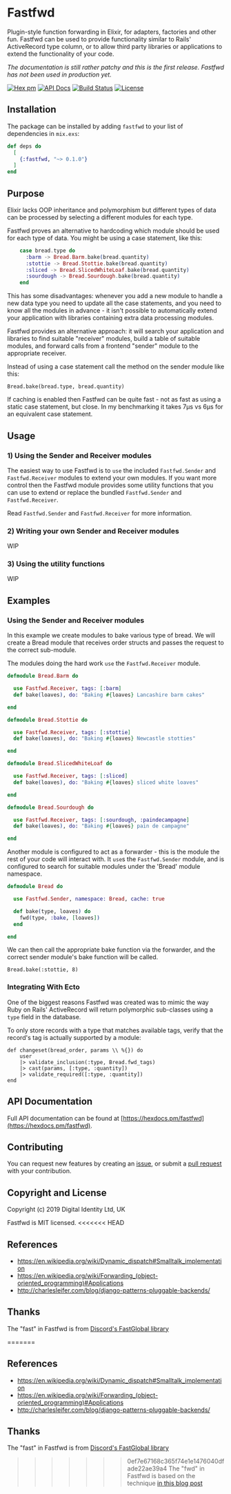 # Fastfwd

Plugin-style function forwarding in Elixir, for adapters, factories and other fun.
Fastfwd can be used to provide functionality similar to Rails' ActiveRecord type column,
or to allow third party libraries or applications to extend the functionality of your code.

*The documentation is still rather patchy and this is the first release. Fastfwd has not been used in production yet.*

[![Hex pm](http://img.shields.io/hexpm/v/fastfwd.svg?style=flat)](https://hex.pm/packages/fastfwd)
[![API Docs](https://img.shields.io/badge/api-docs-yellow.svg?style=flat)](http://hexdocs.pm/fastfwd/)
[![Build Status](https://travis-ci.org/Digital-Identity-Labs/fastfwd.svg?branch=master
"Build Status")](https://travis-ci.org/Digital-Identity-Labs/fastfwd)
[![License](https://img.shields.io/hexpm/l/fastfwd.svg)](LICENSE)

## Installation

The package can be installed by adding `fastfwd` to your list of
dependencies in `mix.exs`:

```elixir
def deps do
  [
    {:fastfwd, "~> 0.1.0"}
  ]
end
```

## Purpose

Elixir lacks OOP inheritance and polymorphism but different types
of data can be processed by selecting a different modules for each type.

Fastfwd proves an alternative to hardcoding which module should be used
for each type of data. You might be using a case statement, like this:

```elixir
    case bread.type do
      :barm -> Bread.Barm.bake(bread.quantity)
      :stottie -> Bread.Stottie.bake(bread.quantity)
      :sliced -> Bread.SlicedWhiteLoaf.bake(bread.quantity)
      :sourdough -> Bread.Sourdough.bake(bread.quantity)
    end
```

This has some disadvantages: whenever you add a new module to handle a new
 data type you need to update all the case statements, and you need to
  know all the modules in advance - it isn't possible to automatically extend
   your application with libraries containing extra data processing modules.

Fastfwd provides an alternative approach: it will search your application
 and libraries to find suitable "receiver" modules, build a table of suitable modules,
 and forward calls from a frontend "sender" module to the appropriate receiver.

 Instead of using a case statement call the method on the sender module like this:

```
Bread.bake(bread.type, bread.quantity)
```

If caching is enabled then Fastfwd can be quite fast - not as fast as using
a static case statement, but close. In my benchmarking it takes 7µs vs 6µs
for an equivalent case statement.

## Usage

### 1) Using the Sender and Receiver modules

The easiest way to use Fastfwd is to `use` the included `Fastfwd.Sender` and `Fastfwd.Receiver` modules to extend your own modules. If you
want more control then the Fastfwd module provides some utility functions that you can use to extend or replace
the bundled `Fastfwd.Sender` and `Fastfwd.Receiver`.

Read `Fastfwd.Sender` and `Fastfwd.Receiver` for more information.

### 2) Writing your own Sender and Receiver modules

WIP

### 3) Using the utility functions

WIP

## Examples

### Using the Sender and Receiver modules

In this example we create modules to bake various type of bread. We will
create a Bread module that receives order structs and passes the request
to the correct sub-module.

The modules doing the hard work `use` the `Fastfwd.Receiver` module.

```elixir
defmodule Bread.Barm do

  use Fastfwd.Receiver, tags: [:barm]
  def bake(loaves), do: "Baking #{loaves} Lancashire barm cakes"

end

defmodule Bread.Stottie do

  use Fastfwd.Receiver, tags: [:stottie]
  def bake(loaves), do: "Baking #{loaves} Newcastle stotties"

end

defmodule Bread.SlicedWhiteLoaf do

  use Fastfwd.Receiver, tags: [:sliced]
  def bake(loaves), do: "Baking #{loaves} sliced white loaves"

end

defmodule Bread.Sourdough do

  use Fastfwd.Receiver, tags: [:sourdough, :paindecampagne]
  def bake(loaves), do: "Baking #{loaves} pain de campagne"

end

```

Another module is configured to act as a forwarder - this is the module
the rest of your code will interact with. It `use`s the `Fastfwd.Sender`
 module, and is configured to search for suitable modules under the
 'Bread' module namespace.

```elixir
defmodule Bread do

  use Fastfwd.Sender, namespace: Bread, cache: true

  def bake(type, loaves) do
    fwd(type, :bake, [loaves])
  end

end

```

We can then call the appropriate bake function via the forwarder, and
the correct sender module's bake function will be called.

```
Bread.bake(:stottie, 8)
```

### Integrating With Ecto

One of the biggest reasons Fastfwd was created was to mimic the way
Ruby on Rails' ActiveRecord will return polymorphic sub-classes using a
`type` field in the database.

To only store records with a type that matches available tags, verify that
the record's tag is actually supported by a module:

```
def changeset(bread_order, params \\ %{}) do
    user
    |> validate_inclusion(:type, Bread.fwd_tags)
    |> cast(params, [:type, :quantity])
    |> validate_required([:type, :quantity])
end
```


## API Documentation

Full API documentation can be found at
 [https://hexdocs.pm/fastfwd](https://hexdocs.pm/fastfwd).

## Contributing

You can request new features by creating an [issue](https://github.com/Digital-Identity-Labs/fastfwd/issues),
or submit a [pull request](https://github.com/Digital-Identity-Labs/fastfwd/pulls) with your contribution.

## Copyright and License

Copyright (c) 2019 Digital Identity Ltd, UK

Fastfwd is MIT licensed.
<<<<<<< HEAD

## References

 * https://en.wikipedia.org/wiki/Dynamic_dispatch#Smalltalk_implementation
 * https://en.wikipedia.org/wiki/Forwarding_(object-oriented_programming)#Applications
 * http://charlesleifer.com/blog/django-patterns-pluggable-backends/

## Thanks

The "fast" in Fastfwd is from [Discord's FastGlobal library](https://github.com/discordapp/fastglobal)

=======

## References

 * https://en.wikipedia.org/wiki/Dynamic_dispatch#Smalltalk_implementation
 * https://en.wikipedia.org/wiki/Forwarding_(object-oriented_programming)#Applications
 * http://charlesleifer.com/blog/django-patterns-pluggable-backends/

## Thanks

The "fast" in Fastfwd is from [Discord's FastGlobal library](https://github.com/discordapp/fastglobal)
>>>>>>> 0ef7e67168c365f74e1e1476040dfade22ae39a4
The "fwd" in Fastfwd is based on the technique [in this blog post](https://edmz.org/personal/2016/02/25/dynamic_function_dispatch_with_elixir.html)



